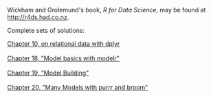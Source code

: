 Wickham and Grolemund's book, *R for Data Science*, may be found at <http://r4ds.had.co.nz>.

Complete sets of solutions:

[Chapter 10, on relational data with dplyr](https://stuartbarnum.github.io/R-for-Data-Science/Relational_Data_Exercises.html) <br> 
<br>
[Chapter 18, "Model basics with modelr"](https://stuartbarnum.github.io/R-for-Data-Science/Model_Basics_with_modelr.html)  <br>
<br>
[Chapter 19, "Model Building"](https://stuartbarnum.github.io/R-for-Data-Science/Model_Building.html) <br>
<br>
[Chapter 20, "Many Models with purrr and broom"](https://stuartbarnum.github.io/R-for-Data-Science/Many_Models_with_purrr_and_broom.html) <br>
